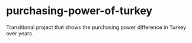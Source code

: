 # purchasing-power-of-turkey
Transitional project that shows the purchasing power difference in Turkey over years.
